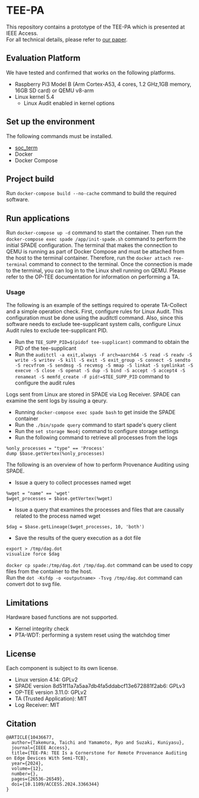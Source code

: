 # TEE-PA

This repository contains a prototype of the TEE-PA which is presented at IEEE Access.  
For all technical details, please refer to [our paper](https://ieeexplore.ieee.org/document/10436677).

## Evaluation Platform

We have tested and confirmed that works on the following platforms.

- Raspberry Pi3 Model B (Arm Cortex-A53, 4 cores, 1.2 GHz,1GB memory, 16GB SD card) or QEMU v8-arm
- Linux kernel 5.4
  - Linux Audit enabled in kernel options

## Set up the environment

The following commands must be installed.

- [soc_term](https://github.com/linaro-swg/soc_term)
- Docker
- Docker Compose

## Project build

Run `docker-compose build --no-cache` command to build the required software.

## Run applications

Run `docker-compose up -d` command to start the container.
Then run the `docker-compose exec spade /app/init-spade.sh` command to perform the initial SPADE configuration.
The terminal that makes the connection to QEMU is running as part of Docker Compose and must be attached from the host to the terminal container.
Therefore, run the `docker attach ree-terminal` command to connect to the terminal.
Once the connection is made to the terminal, you can log in to the Linux shell running on QEMU.
Please refer to the OP-TEE documentation for information on performing a TA.

### Usage

The following is an example of the settings required to operate TA-Collect and a simple operation check.
First, configure rules for Linux Audit. This configuration must be done using the auditctl command.
Also, since this software needs to exclude tee-supplicant system calls, configure Linux Audit rules to exclude tee-supplicant PID.

- Run the `TEE_SUPP_PID=$(pidof tee-supplicant)` command to obtain the PID of the tee-supplicant
- Run the `auditctl -a exit,always -F arch=aarch64 -S read -S readv -S write -S writev -S kill -S exit -S exit_group -S connect -S sendto -S recvfrom -S sendmsg -S recvmsg -S mmap -S linkat -S symlinkat -S execve -S close -S openat -S dup -S bind -S accept -S accept4 -S renameat -S memfd_create -F pid!=$TEE_SUPP_PID` command to configure the audit rules

Logs sent from Linux are stored in SPADE via Log Receiver.
SPADE can examine the sent logs by issuing a qeury.

- Running `docker-compose exec spade bash` to get inside the SPADE container
- Run the `./bin/spade query` command to start spade's query client
- Run the `set storage Neo4j` command to configure storage settings
- Run the following command to retrieve all processes from the logs

```console
%only_processes = "type" == 'Process'
dump $base.getVertex(%only_processes)
```

The following is an overview of how to perform Provenance Auditing using SPADE.

- Issue a query to collect processes named wget

```console
%wget = "name" == 'wget'
$wget_processes = $base.getVertex(%wget)
```

- Issue a query that examines the processes and files that are causally related to the process named wget

```console
$dag = $base.getLineage($wget_processes, 10, 'both')
```

- Save the results of the query execution as a dot file

```console
export > /tmp/dag.dot
visualize force $dag
```

`docker cp spade:/tmp/dag.dot /tmp/dag.dot` command can be used to copy files from the container to the host.  
Run the `dot -Ksfdp -o <outputname> -Tsvg /tmp/dag.dot` command can convert dot to svg file.

## Limitations

Hardware based functions are not supported.

- Kernel integrity check
- PTA-WDT: performing a system reset using the watchdog timer

## License

Each component is subject to its own license.

- Linux version 4.14: GPLv2
- SPADE version 8d51f11a7a5aa7db4fa5ddabcf13e672881f2ab6: GPLv3
- OP-TEE version 3.11.0: GPLv2
- TA (Trusted Application): MIT
- Log Receiver: MIT

## Citation

```
@ARTICLE{10436677,
  author={Takemura, Taichi and Yamamoto, Ryo and Suzaki, Kuniyasu},
  journal={IEEE Access}, 
  title={TEE-PA: TEE Is a Cornerstone for Remote Provenance Auditing on Edge Devices With Semi-TCB}, 
  year={2024},
  volume={12},
  number={},
  pages={26536-26549},
  doi={10.1109/ACCESS.2024.3366344}
}
```
